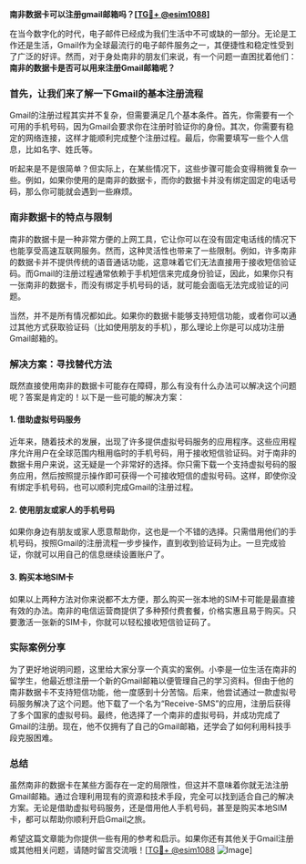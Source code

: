 **南非数据卡可以注册gmail邮箱吗？[[TG💪+ @esim1088](https://t.me/s/esim1088)]**

在当今数字化的时代，电子邮件已经成为我们生活中不可或缺的一部分。无论是工作还是生活，Gmail作为全球最流行的电子邮件服务之一，其便捷性和稳定性受到了广泛的好评。然而，对于身处南非的朋友们来说，有一个问题一直困扰着他们：**南非的数据卡是否可以用来注册Gmail邮箱呢？**

### 首先，让我们来了解一下Gmail的基本注册流程

Gmail的注册过程其实并不复杂，但需要满足几个基本条件。首先，你需要有一个可用的手机号码，因为Gmail会要求你在注册时验证你的身份。其次，你需要有稳定的网络连接，这样才能顺利完成整个注册过程。最后，你需要填写一些个人信息，比如名字、姓氏等。

听起来是不是很简单？但实际上，在某些情况下，这些步骤可能会变得稍微复杂一些。例如，如果你使用的是南非的数据卡，而你的数据卡并没有绑定固定的电话号码，那么你可能就会遇到一些麻烦。

### 南非数据卡的特点与限制

南非的数据卡是一种非常方便的上网工具，它让你可以在没有固定电话线的情况下也能享受高速互联网服务。然而，这种灵活性也带来了一些限制。例如，许多南非的数据卡并不提供传统的语音通话功能，这意味着它们无法直接用于接收短信验证码。而Gmail的注册过程通常依赖于手机短信来完成身份验证，因此，如果你只有一张南非的数据卡，而没有绑定手机号码的话，就可能会面临无法完成验证的问题。

当然，并不是所有情况都如此。如果你的数据卡能够支持短信功能，或者你可以通过其他方式获取验证码（比如使用朋友的手机），那么理论上你是可以成功注册Gmail邮箱的。

### 解决方案：寻找替代方法

既然直接使用南非的数据卡可能存在障碍，那么有没有什么办法可以解决这个问题呢？答案是肯定的！以下是一些可能的解决方案：

#### 1. 借助虚拟号码服务

近年来，随着技术的发展，出现了许多提供虚拟号码服务的应用程序。这些应用程序允许用户在全球范围内租用临时的手机号码，用于接收短信验证码。对于南非的数据卡用户来说，这无疑是一个非常好的选择。你只需下载一个支持虚拟号码的服务应用，然后按照提示操作即可获得一个可接收短信的虚拟号码。这样，即使你没有绑定手机号码，也可以顺利完成Gmail的注册过程。

#### 2. 使用朋友或家人的手机号码

如果你身边有朋友或家人愿意帮助你，这也是一个不错的选择。只需借用他们的手机号码，按照Gmail的注册流程一步步操作，直到收到验证码为止。一旦完成验证，你就可以用自己的信息继续设置账户了。

#### 3. 购买本地SIM卡

如果以上两种方法对你来说都不太方便，那么购买一张本地的SIM卡可能是最直接有效的办法。南非的电信运营商提供了多种预付费套餐，价格实惠且易于购买。只要激活一张新的SIM卡，你就可以轻松接收短信验证码了。

### 实际案例分享

为了更好地说明问题，这里给大家分享一个真实的案例。小李是一位生活在南非的留学生，他最近想注册一个新的Gmail邮箱以便管理自己的学习资料。但由于他的南非数据卡不支持短信功能，他一度感到十分苦恼。后来，他尝试通过一款虚拟号码服务解决了这个问题。他下载了一个名为“Receive-SMS”的应用，注册后获得了多个国家的虚拟号码。最终，他选择了一个南非的虚拟号码，并成功完成了Gmail的注册。现在，他不仅拥有了自己的Gmail邮箱，还学会了如何利用科技手段克服困难。

### 总结

虽然南非的数据卡在某些方面存在一定的局限性，但这并不意味着你就无法注册Gmail邮箱。通过合理利用现有的资源和技术手段，完全可以找到适合自己的解决方案。无论是借助虚拟号码服务，还是借用他人手机号码，甚至是购买本地SIM卡，都可以帮助你顺利开启Gmail之旅。

希望这篇文章能为你提供一些有用的参考和启示。如果你还有其他关于Gmail注册或其他相关问题，请随时留言交流哦！[[TG💪+ @esim1088](https://t.me/s/esim1088) ![Image](https://i.postimg.cc/4NQfJmqS/Snipaste-2025-05-13-00-14-12.png)]